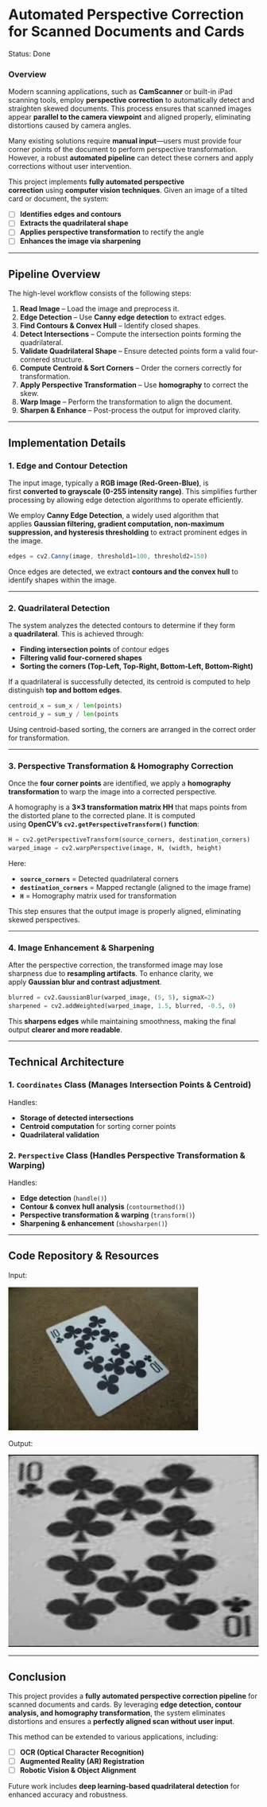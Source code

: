 # Automated Perspective Correction for Scanned Documents and Cards

Status: Done

### **Overview**

Modern scanning applications, such as **CamScanner** or built-in iPad scanning tools, employ **perspective correction** to automatically detect and straighten skewed documents. This process ensures that scanned images appear **parallel to the camera viewpoint** and aligned properly, eliminating distortions caused by camera angles.

Many existing solutions require **manual input**—users must provide four corner points of the document to perform perspective transformation. However, a robust **automated pipeline** can detect these corners and apply corrections without user intervention.

This project implements **fully automated perspective correction** using **computer vision techniques**. Given an image of a tilted card or document, the system:

- [ ]  **Identifies edges and contours**
- [ ]  **Extracts the quadrilateral shape**
- [ ]  **Applies perspective transformation** to rectify the angle
- [ ]  **Enhances the image via sharpening**

---

## **Pipeline Overview**

The high-level workflow consists of the following steps:

1. **Read Image** – Load the image and preprocess it.
2. **Edge Detection** – Use **Canny edge detection** to extract edges.
3. **Find Contours & Convex Hull** – Identify closed shapes.
4. **Detect Intersections** – Compute the intersection points forming the quadrilateral.
5. **Validate Quadrilateral Shape** – Ensure detected points form a valid four-cornered structure.
6. **Compute Centroid & Sort Corners** – Order the corners correctly for transformation.
7. **Apply Perspective Transformation** – Use **homography** to correct the skew.
8. **Warp Image** – Perform the transformation to align the document.
9. **Sharpen & Enhance** – Post-process the output for improved clarity.

---

## **Implementation Details**

### **1. Edge and Contour Detection**

The input image, typically a **RGB image (Red-Green-Blue)**, is first **converted to grayscale (0-255 intensity range)**. This simplifies further processing by allowing edge detection algorithms to operate efficiently.

We employ **Canny Edge Detection**, a widely used algorithm that applies **Gaussian filtering, gradient computation, non-maximum suppression, and hysteresis thresholding** to extract prominent edges in the image.

```jsx
edges = cv2.Canny(image, threshold1=100, threshold2=150)
```

Once edges are detected, we extract **contours and the convex hull** to identify shapes within the image.

---

### **2. Quadrilateral Detection**

The system analyzes the detected contours to determine if they form a **quadrilateral**. This is achieved through:

- **Finding intersection points** of contour edges
- **Filtering valid four-cornered shapes**
- **Sorting the corners (Top-Left, Top-Right, Bottom-Left, Bottom-Right)**

If a quadrilateral is successfully detected, its centroid is computed to help distinguish **top and bottom edges**.

```python
centroid_x = sum_x / len(points)
centroid_y = sum_y / len(points
```

Using centroid-based sorting, the corners are arranged in the correct order for transformation.

---

### **3. Perspective Transformation & Homography Correction**

Once the **four corner points** are identified, we apply a **homography transformation** to warp the image into a corrected perspective.

A homography is a **3×3 transformation matrix HH** that maps points from the distorted plane to the corrected plane. It is computed using **OpenCV’s `cv2.getPerspectiveTransform()` function**:

```python
H = cv2.getPerspectiveTransform(source_corners, destination_corners)
warped_image = cv2.warpPerspective(image, H, (width, height)
```

Here:

- **`source_corners`** = Detected quadrilateral corners
- **`destination_corners`** = Mapped rectangle (aligned to the image frame)
- **`H`** = Homography matrix used for transformation

This step ensures that the output image is properly aligned, eliminating skewed perspectives.

---

### **4. Image Enhancement & Sharpening**

After the perspective correction, the transformed image may lose sharpness due to **resampling artifacts**. To enhance clarity, we apply **Gaussian blur and contrast adjustment**.

```python
blurred = cv2.GaussianBlur(warped_image, (5, 5), sigmaX=2)
sharpened = cv2.addWeighted(warped_image, 1.5, blurred, -0.5, 0)
```

This **sharpens edges** while maintaining smoothness, making the final output **clearer and more readable**.

---

## **Technical Architecture**

### **1. `Coordinates` Class (Manages Intersection Points & Centroid)**

Handles:

- **Storage of detected intersections**
- **Centroid computation** for sorting corner points
- **Quadrilateral validation**

### **2. `Perspective` Class (Handles Perspective Transformation & Warping)**

Handles:

- **Edge detection** (`handle()`)
- **Contour & convex hull analysis** (`contourmethod()`)
- **Perspective transformation & warping** (`transform()`)
- **Sharpening & enhancement** (`showsharpen()`)

---

## **Code Repository & Resources**

Input:

![Screenshot 2025-01-30 at 5.05.05 PM.png](Screenshot_2025-01-30_at_5.05.05_PM.png)

Output:

![Screenshot 2025-01-30 at 5.09.57 PM.png](Screenshot_2025-01-30_at_5.09.57_PM.png)


---

## **Conclusion**

This project provides a **fully automated perspective correction pipeline** for scanned documents and cards. By leveraging **edge detection, contour analysis, and homography transformation**, the system eliminates distortions and ensures a **perfectly aligned scan without user input**.

This method can be extended to various applications, including:

- [ ]  **OCR (Optical Character Recognition)**
- [ ]  **Augmented Reality (AR) Registration**
- [ ]  **Robotic Vision & Object Alignment**

Future work includes **deep learning-based quadrilateral detection** for enhanced accuracy and robustness.
